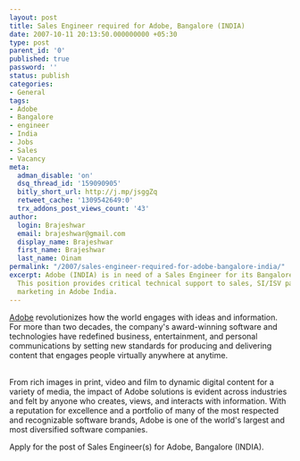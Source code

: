 ```yaml
---
layout: post
title: Sales Engineer required for Adobe, Bangalore (INDIA)
date: 2007-10-11 20:13:50.000000000 +05:30
type: post
parent_id: '0'
published: true
password: ''
status: publish
categories:
- General
tags:
- Adobe
- Bangalore
- engineer
- India
- Jobs
- Sales
- Vacancy
meta:
  adman_disable: 'on'
  dsq_thread_id: '159090905'
  bitly_short_url: http://j.mp/jsggZq
  retweet_cache: '1309542649:0'
  trx_addons_post_views_count: '43'
author:
  login: Brajeshwar
  email: brajeshwar@gmail.com
  display_name: Brajeshwar
  first_name: Brajeshwar
  last_name: Oinam
permalink: "/2007/sales-engineer-required-for-adobe-bangalore-india/"
excerpt: Adobe (INDIA) is in need of a Sales Engineer for its Bangalore Office (INDIA).
  This position provides critical technical support to sales, SI/ISV partners and
  marketing in Adobe India.
---
```

<p><a href="http://www.adobe.com/" title="Adobe">Adobe</a> revolutionizes how the world engages with ideas and information. For more than two decades, the company's award-winning software and technologies have redefined business, entertainment, and personal communications by setting new standards for producing and delivering content that engages people virtually anywhere at anytime.</p>
<p><br />
From rich images in print, video and film to dynamic digital content for a variety of media, the impact of Adobe solutions is evident across industries and felt by anyone who creates, views, and interacts with information. With a reputation for excellence and a portfolio of many of the most respected and recognizable software brands, Adobe is one of the world's largest and most diversified software companies. </p>
<p>Apply for the post of Sales Engineer(s) for Adobe, Bangalore (INDIA).</p>
